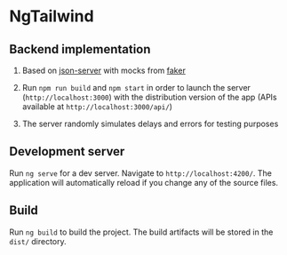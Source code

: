 # NgTailwind

## Backend implementation

1. Based on [json-server](https://github.com/typicode/json-server) with mocks from [faker](https://github.com/Marak/faker.js)

2. Run `npm run build` and `npm start` in order to launch the server (`http://localhost:3000`) with the distribution version of the app (APIs available at `http://localhost:3000/api/`)

3. The server randomly simulates delays and errors for testing purposes

## Development server

Run `ng serve` for a dev server. Navigate to `http://localhost:4200/`. The application will automatically reload if you change any of the source files.

## Build

Run `ng build` to build the project. The build artifacts will be stored in the `dist/` directory.
